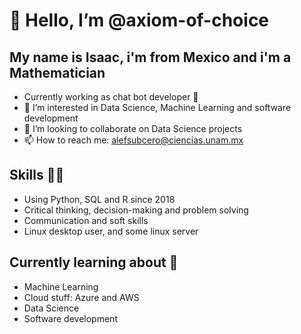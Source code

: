 # 👋 Hello, I’m @axiom-of-choice
## My name is Isaac, i'm from Mexico and i'm a Mathematician
- Currently working as chat bot developer 🤖
- 👀 I’m interested in Data Science, Machine Learning and software development
- 💞️ I’m looking to collaborate on Data Science projects
- 📫 How to reach me: alefsubcero@ciencias.unam.mx

## Skills 👨‍💻
* Using Python, SQL and R since 2018
* Critical thinking, decision-making and problem solving 
* Communication and soft skills
* Linux desktop user, and some linux server

## Currently learning about 🌱
- Machine Learning
- Cloud stuff: Azure and AWS
- Data Science
- Software development
<!---
axiom-of-choice/axiom-of-choice is a ✨ special ✨ repository because its `README.md` (this file) appears on your GitHub profile.
You can click the Preview link to take a look at your changes.
--->
